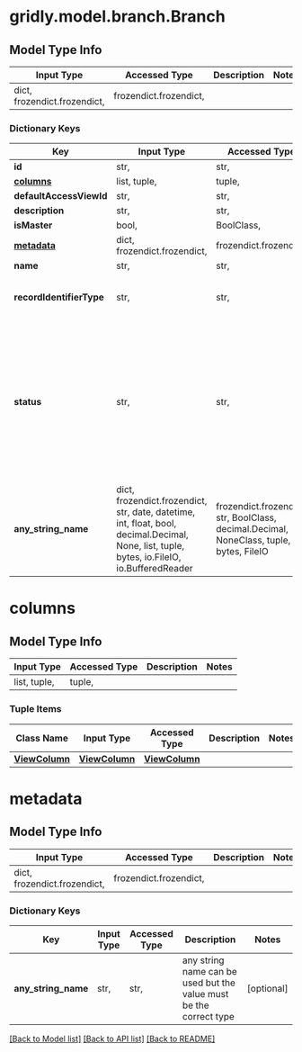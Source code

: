 # gridly.model.branch.Branch

## Model Type Info
Input Type | Accessed Type | Description | Notes
------------ | ------------- | ------------- | -------------
dict, frozendict.frozendict,  | frozendict.frozendict,  |  | 

### Dictionary Keys
Key | Input Type | Accessed Type | Description | Notes
------------ | ------------- | ------------- | ------------- | -------------
**id** | str,  | str,  |  | [optional] 
**[columns](#columns)** | list, tuple,  | tuple,  |  | [optional] 
**defaultAccessViewId** | str,  | str,  |  | [optional] 
**description** | str,  | str,  |  | [optional] 
**isMaster** | bool,  | BoolClass,  |  | [optional] 
**[metadata](#metadata)** | dict, frozendict.frozendict,  | frozendict.frozendict,  |  | [optional] 
**name** | str,  | str,  |  | [optional] 
**recordIdentifierType** | str,  | str,  |  | [optional] must be one of ["recordId", "pathTagRecordId", ] 
**status** | str,  | str,  |  | [optional] must be one of ["deleted", "active", "inactive", "restoring", "backingUp", "uploading", "importing", "branching", "merging", "duplicating", "clearingRecords", "copying", "updatingWorkflow", ] 
**any_string_name** | dict, frozendict.frozendict, str, date, datetime, int, float, bool, decimal.Decimal, None, list, tuple, bytes, io.FileIO, io.BufferedReader | frozendict.frozendict, str, BoolClass, decimal.Decimal, NoneClass, tuple, bytes, FileIO | any string name can be used but the value must be the correct type | [optional]

# columns

## Model Type Info
Input Type | Accessed Type | Description | Notes
------------ | ------------- | ------------- | -------------
list, tuple,  | tuple,  |  | 

### Tuple Items
Class Name | Input Type | Accessed Type | Description | Notes
------------- | ------------- | ------------- | ------------- | -------------
[**ViewColumn**](ViewColumn.md) | [**ViewColumn**](ViewColumn.md) | [**ViewColumn**](ViewColumn.md) |  | 

# metadata

## Model Type Info
Input Type | Accessed Type | Description | Notes
------------ | ------------- | ------------- | -------------
dict, frozendict.frozendict,  | frozendict.frozendict,  |  | 

### Dictionary Keys
Key | Input Type | Accessed Type | Description | Notes
------------ | ------------- | ------------- | ------------- | -------------
**any_string_name** | str,  | str,  | any string name can be used but the value must be the correct type | [optional] 

[[Back to Model list]](../../README.md#documentation-for-models) [[Back to API list]](../../README.md#documentation-for-api-endpoints) [[Back to README]](../../README.md)

